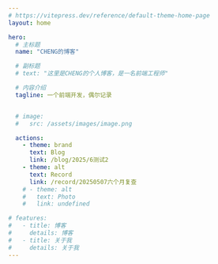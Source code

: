 ```yaml
---
# https://vitepress.dev/reference/default-theme-home-page
layout: home

hero:
  # 主标题
  name: "CHENG的博客"

  # 副标题
  # text: "这里是CHENG的个人博客，是一名前端工程师"

  # 内容介绍
  tagline: 一个前端开发，偶尔记录


  # image:
  #   src: /assets/images/image.png

  actions:
    - theme: brand
      text: Blog
      link: /blog/2025/6测试2
    - theme: alt
      text: Record
      link: /record/20250507六个月复查
    # - theme: alt
    #   text: Photo
    #   link: undefined

# features:
#   - title: 博客
#     details: 博客
#   - title: 关于我
#     details: 关于我
---
```


